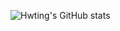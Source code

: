 ![Hwting's GitHub stats](https://github-readme-stats.vercel.app/api?username=onedark&show_icons=true&theme=dracula)
